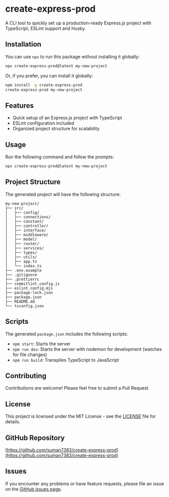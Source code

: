 # create-express-prod

A CLI tool to quickly set up a production-ready Express.js project with TypeScript, ESLint support and Husky.

## Installation

You can use `npx` to run this package without installing it globally:

```bash
npx create-express-prod@latest my-new-project
```

Or, if you prefer, you can install it globally:

```bash
npm install -g create-express-prod
create-express-prod my-new-project
```

## Features

- Quick setup of an Express.js project with TypeScript
- ESLint configuration included
- Organized project structure for scalability

## Usage

Run the following command and follow the prompts:

```bash
npx create-express-prod@latest my-new-project
```

## Project Structure

The generated project will have the following structure:

```
my-new-project/
├── src/
│   ├── config/
│   ├── connections/
│   ├── constant/
│   ├── controller/
│   ├── interface/
│   ├── middleware/
│   ├── model/
│   ├── router/
│   ├── services/
│   ├── types/
│   ├── utils/
│   ├── app.ts
│   └── index.ts
├── .env.example
├── .gitignore
├── .prettierrc
├── commitlint.config.js
├── eslint.config.mjs
├── package-lock.json
├── package.json
├── README.md
└── tsconfig.json
```

## Scripts

The generated `package.json` includes the following scripts:

- `npm start`: Starts the server
- `npm run dev`: Starts the server with nodemon for development (watches for file changes)
- `npm run build`: Transpiles TypeScript to JavaScript

## Contributing

Contributions are welcome! Please feel free to submit a Pull Request.

## License

This project is licensed under the MIT License - see the [LICENSE](LICENSE) file for details.

## GitHub Repository

[https://github.com/suman7383/create-express-prod](https://github.com/suman7383/create-express-prod)

## Issues

If you encounter any problems or have feature requests, please file an issue on the [GitHub issues page](https://github.com/suman7383/create-express-prod/issues).
